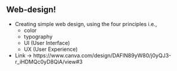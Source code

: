 <h2 align="left">Web-design!</h2>
<ul>
<li align="left">Creating simple web design, using the four principles i.e., 
  <ul>
    <li>color</li>
    <li>typography</li>
    <li>UI (User Interface)</li>
    <li> UX (User Experience)</li>
  </ul>
</li>
<li align="left">Link -> https://www.canva.com/design/DAFlN89yW80/j0yQJ3-r_iHDMQc0yD8QiA/view#3</li>
</ul>



